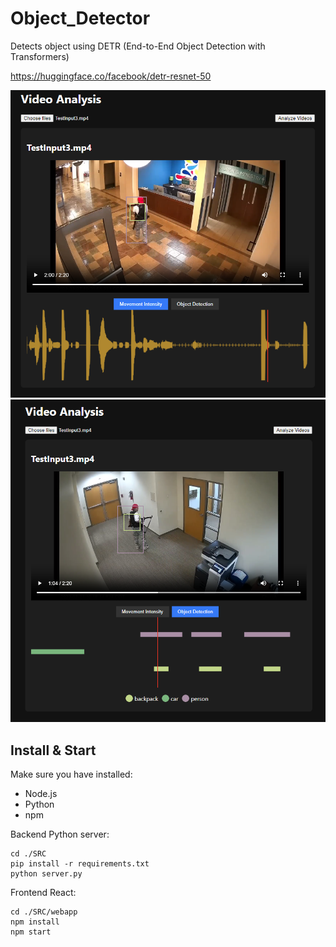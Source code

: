# Object_Detector
Detects object using DETR (End-to-End Object Detection with Transformers)

https://huggingface.co/facebook/detr-resnet-50

![Example 1](images/example1.png)
![Example 2](images/example2.png)

## Install & Start
Make sure you have installed:
- Node.js
- Python
- npm

Backend Python server:
```
cd ./SRC
pip install -r requirements.txt
python server.py
```
Frontend React:
```
cd ./SRC/webapp
npm install
npm start
```